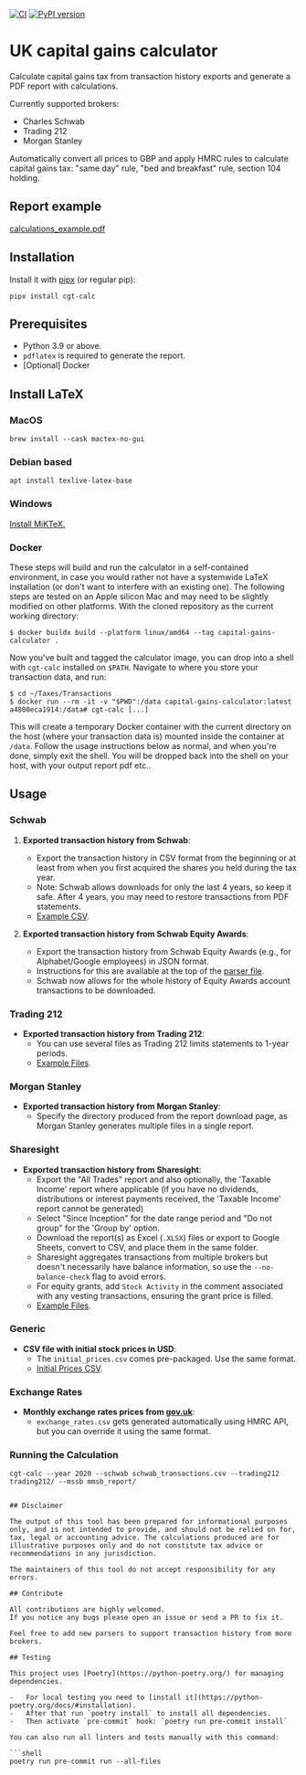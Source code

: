 [![CI](https://github.com/KapJI/capital-gains-calculator/actions/workflows/ci.yml/badge.svg)](https://github.com/KapJI/capital-gains-calculator/actions)
[![PyPI version](https://img.shields.io/pypi/v/cgt-calc)](https://pypi.org/project/cgt-calc/)

# UK capital gains calculator

Calculate capital gains tax from transaction history exports and generate a PDF report with calculations.

Currently supported brokers:
- Charles Schwab
- Trading 212
- Morgan Stanley

Automatically convert all prices to GBP and apply HMRC rules to calculate capital gains tax: "same day" rule, "bed and breakfast" rule, section 104 holding.

## Report example

[calculations_example.pdf](https://github.com/KapJI/capital-gains-calculator/blob/main/calculations_example.pdf)

## Installation

Install it with [pipx](https://pypa.github.io/pipx/) (or regular pip):

```shell
pipx install cgt-calc
```

## Prerequisites

-   Python 3.9 or above.
-   `pdflatex` is required to generate the report.
-   [Optional] Docker

## Install LaTeX

### MacOS

```shell
brew install --cask mactex-no-gui
```

### Debian based

```shell
apt install texlive-latex-base
```

### Windows

[Install MiKTeX.](https://miktex.org/download)

### Docker

These steps will build and run the calculator in a self-contained environment, in case you would rather not have a systemwide LaTeX installation (or don't want to interfere with an existing one).
The following steps are tested on an Apple silicon Mac and may need to be slightly modified on other platforms.
With the cloned repository as the current working directory:

```shell
$ docker buildx build --platform linux/amd64 --tag capital-gains-calculator .
```

Now you've built and tagged the calculator image, you can drop into a shell with `cgt-calc` installed on `$PATH`. Navigate to where you store your transaction data, and run:

```shell
$ cd ~/Taxes/Transactions
$ docker run --rm -it -v "$PWD":/data capital-gains-calculator:latest
a4800eca1914:/data# cgt-calc [...]
```

This will create a temporary Docker container with the current directory on the host (where your transaction data is) mounted inside the container at `/data`. Follow the usage instructions below as normal,
and when you're done, simply exit the shell. You will be dropped back into the shell on your host, with your output report pdf etc..

## Usage

### Schwab

1. **Exported transaction history from Schwab**:
   - Export the transaction history in CSV format from the beginning or at least from when you first acquired the shares you held during the tax year.
   - Note: Schwab allows downloads for only the last 4 years, so keep it safe. After 4 years, you may need to restore transactions from PDF statements.
   - [Example CSV](https://github.com/KapJI/capital-gains-calculator/blob/main/tests/test_data/schwab_transactions.csv).

2. **Exported transaction history from Schwab Equity Awards**:
   - Export the transaction history from Schwab Equity Awards (e.g., for Alphabet/Google employees) in JSON format.
   - Instructions for this are available at the top of the [parser file](https://github.com/KapJI/capital-gains-calculator/blob/main/cgt_calc/parsers/schwab_equity_award_json.py).
   - Schwab now allows for the whole history of Equity Awards account transactions to be downloaded.

### Trading 212

- **Exported transaction history from Trading 212**:
   - You can use several files as Trading 212 limits statements to 1-year periods.
   - [Example Files](https://github.com/KapJI/capital-gains-calculator/tree/main/tests/test_data/trading212).

### Morgan Stanley

- **Exported transaction history from Morgan Stanley**:
   - Specify the directory produced from the report download page, as Morgan Stanley generates multiple files in a single report.

### Sharesight

- **Exported transaction history from Sharesight**:
   - Export the "All Trades" report and also optionally, the 'Taxable Income' report where applicable (if you have no dividends, distributions or interest payments received, the 'Taxable Income' report cannot be generated)
   - Select "Since Inception" for the date range period and "Do not group" for the 'Group by' option.
   - Download the report(s) as Excel (`.XLSX`) files or export to Google Sheets, convert to CSV, and place them in the same folder.
   - Sharesight aggregates transactions from multiple brokers but doesn't necessarily have balance information, so use the `--no-balance-check` flag to avoid errors.
   - For equity grants, add `Stock Activity` in the comment associated with any vesting transactions, ensuring the grant price is filled.
   - [Example Files](https://github.com/KapJI/capital-gains-calculator/tree/main/tests/test_data/sharesight).

### Generic

- **CSV file with initial stock prices in USD**:
   - The `initial_prices.csv` comes pre-packaged. Use the same format.
   - [Initial Prices CSV](https://github.com/KapJI/capital-gains-calculator/blob/main/cgt_calc/resources/initial_prices.csv).

### Exchange Rates

- **Monthly exchange rates prices from [gov.uk](https://www.gov.uk/government/collections/exchange-rates-for-customs-and-vat)**:
   - `exchange_rates.csv` gets generated automatically using HMRC API, but you can override it using the same format.

### Running the Calculation

```shell
cgt-calc --year 2020 --schwab schwab_transactions.csv --trading212 trading212/ --mssb mmsb_report/


## Disclaimer

The output of this tool has been prepared for informational purposes only, and is not intended to provide, and should not be relied on for, tax, legal or accounting advice. The calculations produced are for illustrative purposes only and do not constitute tax advice or recommendations in any jurisdiction.

The maintainers of this tool do not accept responsibility for any errors.

## Contribute

All contributions are highly welcomed.
If you notice any bugs please open an issue or send a PR to fix it.

Feel free to add new parsers to support transaction history from more brokers.

## Testing

This project uses [Poetry](https://python-poetry.org/) for managing dependencies.

-   For local testing you need to [install it](https://python-poetry.org/docs/#installation).
-   After that run `poetry install` to install all dependencies.
-   Then activate `pre-commit` hook: `poetry run pre-commit install`

You can also run all linters and tests manually with this command:

```shell
poetry run pre-commit run --all-files
```
